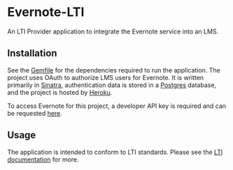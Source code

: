 Evernote-LTI
============

An LTI Provider application to integrate the Evernote service into an LMS.


Installation
------------

See the [Gemfile](http://github.com/Dritz/Evernote-LTI/blob/master/Gemfile) for the dependencies required to run the application.
The project uses OAuth to authorize LMS users for Evernote. It is written primarily in [Sinatra](http://www.sinatrarb.com/),
authentication data is stored in a [Postgres](http://www.postgresql.org/) database, and the project is hosted by [Heroku](https://www.heroku.com/). 

To access Evernote for this project, a developer API key is required and can be requested [here](http://dev.evernote.com/documentation/cloud/).

Usage
-----

The application is intended to conform to LTI standards. Please see the [LTI documentation](http://www.imsglobal.org/lti/index.html) for more. 